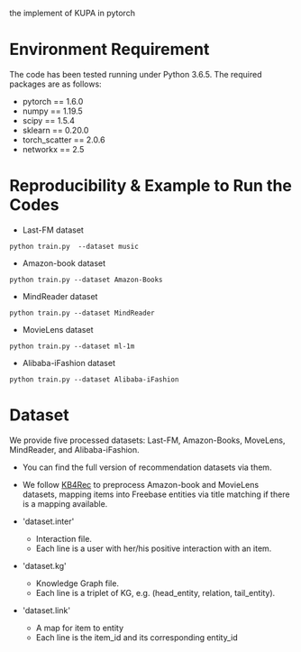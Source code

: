 the implement of KUPA in pytorch





# Environment Requirement
The code has been tested running under Python 3.6.5. The required packages are as follows:

- pytorch == 1.6.0
- numpy == 1.19.5
- scipy == 1.5.4
- sklearn == 0.20.0
- torch_scatter == 2.0.6
- networkx == 2.5


# Reproducibility & Example to Run the Codes


- Last-FM dataset

```
python train.py  --dataset music
```

- Amazon-book dataset

```
python train.py --dataset Amazon-Books
```

- MindReader dataset

```
python train.py --dataset MindReader
```

- MovieLens dataset

```
python train.py --dataset ml-1m
```


- Alibaba-iFashion dataset

```
python train.py --dataset Alibaba-iFashion
```


# Dataset
We provide five processed datasets: Last-FM, Amazon-Books, MoveLens, MindReader, and Alibaba-iFashion.
- You can find the full version of recommendation datasets via them.
- We follow [KB4Rec](https://github.com/RUCDM/KB4Rec) to preprocess Amazon-book and MovieLens datasets, mapping items into Freebase entities via title matching if there is a mapping available.

- 'dataset.inter'
    - Interaction file.
    - Each line is a user with her/his positive interaction with an item.
- 'dataset.kg'
    - Knowledge Graph file.
    - Each line is a triplet of KG, e.g. (head_entity, relation, tail_entity). 
- 'dataset.link'
    - A map for item to entity
    - Each line is the item_id and its corresponding entity_id